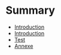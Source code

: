 # Summary

* [Introduction](README.md)
* [Introduction](chapter1.md)
* [Test](test.md)
* [Annexe](annexe.md)

